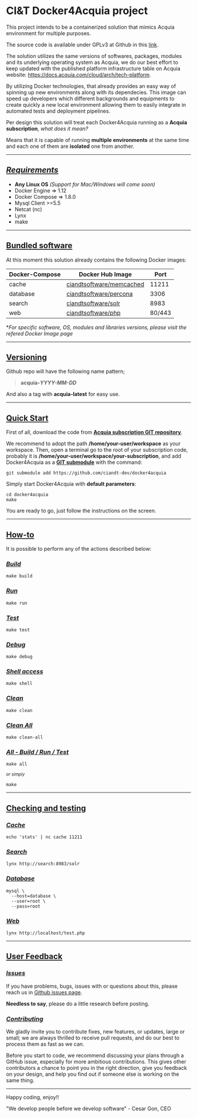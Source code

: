 # CI&T Docker4Acquia project

This project intends to be a containerized solution that mimics Acquia environment for multiple purposes.

The source code is available under GPLv3 at Github in this [link](https://github.com/ciandt-dev/Docker4Acquia/blob/master/LICENSE).

The solution utilizes the same versions of softwares, packages, modules and its underlying operating system as Acquia, we do our best effort to keep updated with the published platform infrastructure table on Acquia website: https://docs.acquia.com/cloud/arch/tech-platform.

By utilizing Docker technologies, that already provides an easy way of spinning up new environments along with its dependecies. This image can speed up developers which different backgrounds and equipments to create quickly a new local environment allowing them to easily integrate in automated tests and deployment pipelines.

Per design this solution will treat each Docker4Acquia running as a __Acquia subscription__, *what does it mean?*

Means that it is capable of running __multiple environments__ at the same time and each one of them are __isolated__ one from another.

* * *

## [*Requirements*](#requirements)

* __Any Linux OS__ *(Support for Mac/Windows will come soon)*
* Docker Engine => 1.12
* Docker Compose => 1.8.0
* Mysql Client >=5.5
* Netcat (nc)
* Lynx
* make

* * *

## [Bundled software](#bundled-software)

At this moment this solution already contains the following Docker images:

| Docker-Compose | Docker Hub Image                                                               |  Port  |
| -------------- | ------------------------------------------------------------------------------ | ------ |
| cache          | [ciandtsoftware/memcached](https://hub.docker.com/r/ciandtsoftware/memcached)  | 11211  |
| database       | [ciandtsoftware/percona](https://hub.docker.com/r/ciandtsoftware/percona)      | 3306   |
| search         | [ciandtsoftware/solr](https://hub.docker.com/r/ciandtsoftware/solr)            | 8983   |
| web            | [ciandtsoftware/php](https://hub.docker.com/r/ciandtsoftware/php)              | 80/443 |

\**For specific software, OS, modules and libraries versions, please visit the refered Docker Image page*

* * *

## [Versioning](#versioning)

Github repo will have the following name pattern;

> __acquia-*YYYY-MM-DD*__

And also a tag with __acquia-latest__ for easy use.

* * *

## [Quick Start](#quickstart)

First of all, download the code from __[Acquia subscription GIT repository](https://docs.acquia.com/cloud/manage/code/repository/git)__.

We recommend to adopt the path __/home/your-user/workspace__ as your workspace. Then, open a terminal go to the root of your subscription code, probably it is __/home/your-user/workspace/your-subscription__, and add Docker4Acquia as a __[GIT submodule](https://git-scm.com/docs/git-submodule)__ with the command:

```
git submodule add https://github.com/ciandt-dev/docker4acquia
```


Simply start Docker4Acquia with __default parameters__:

```
cd docker4acquia
make
```

You are ready to go, just follow the instructions on the screen.

* * *

## [How-to](#how-to)

It is possible to perform any of the actions described below:

### [*Build*](#how-to-build)

```
make build
```

### [*Run*](#how-to-run)

```
make run
```

### [*Test*](#how-to-test)

```
make test
```

### [*Debug*](#how-to-debug)

```
make debug
```

### [*Shell access*](#how-to-shell)

```
make shell
```

### [*Clean*](#how-to-clean)

```
make clean
```

### [*Clean All*](#how-to-clean-all)

```
make clean-all
```

### [*All - Build / Run / Test*](#how-to-all)

```
make all
```

<sub>*or simply*</sub>

```
make
```

* * *

## [Checking and testing](#checking-and-testing)

### [*Cache*](#check-cache)

```
echo 'stats' | nc cache 11211
```

### [*Search*](#check-search)

```
lynx http://search:8983/solr
```

### [*Database*](#check-database)

```
mysql \
  --host=database \
  --user=root \
  --pass=root
```

### [*Web*](#check-web)
```
lynx http://localhost/test.php
```

* * *

## [User Feedback](#user-feedback)

### [*Issues*](#issues)

If you have problems, bugs, issues with or questions about this, please reach us in [Github issues page](https://github.com/ciandt-dev/Docker4Acquia/issues).

__Needless to say__, please do a little research before posting.

### [*Contributing*](#contributing)

We gladly invite you to contribute fixes, new features, or updates, large or small; we are always thrilled to receive pull requests, and do our best to process them as fast as we can.

Before you start to code, we recommend discussing your plans through a GitHub issue, especially for more ambitious contributions. This gives other contributors a chance to point you in the right direction, give you feedback on your design, and help you find out if someone else is working on the same thing.

* * *

Happy coding, enjoy!!

"We develop people before we develop software" - Cesar Gon, CEO
